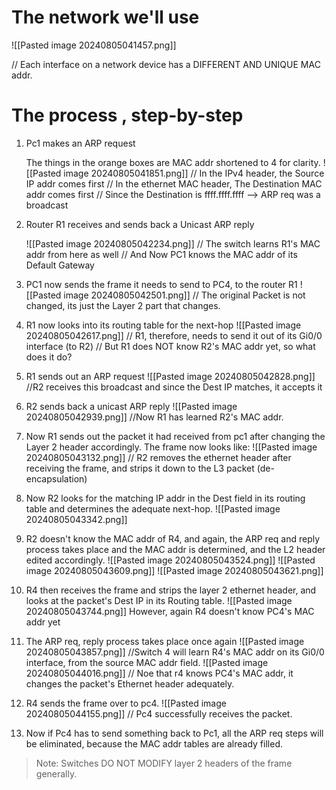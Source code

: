 # The network we'll use

![[Pasted image 20240805041457.png]]

// Each interface on a network device has a DIFFERENT AND UNIQUE MAC addr.


# The process , step-by-step

1. Pc1 makes an ARP request

	The things in the orange boxes are MAC addr shortened to 4 for clarity.
	![[Pasted image 20240805041851.png]]
	// In the IPv4 header, the Source IP addr comes first
	// In the ethernet MAC header, The Destination MAC addr comes first
	// Since the Destination is ffff.ffff.ffff --> ARP req was a broadcast


2. Router R1 receives and sends back a Unicast ARP reply

	![[Pasted image 20240805042234.png]]
	// The switch learns R1's MAC addr from here as well
	// And Now  PC1 knows the MAC addr of its Default Gateway

3.  PC1 now sends the frame it needs to send to PC4, to the router R1
	![[Pasted image 20240805042501.png]]
	// The original Packet is not changed, its just the Layer 2 part that changes.

4. R1 now looks into its routing table for the next-hop 
	![[Pasted image 20240805042617.png]]
	// R1, therefore, needs to send it out of its Gi0/0 interface (to R2)
	// But R1 does NOT know R2's MAC addr yet, so what does it do?


5. R1 sends out an ARP request
	![[Pasted image 20240805042828.png]]
	//R2 receives this broadcast and since the Dest IP matches, it accepts it

6. R2 sends back a unicast ARP reply
	![[Pasted image 20240805042939.png]]
	//Now R1 has learned R2's MAC addr.

7. Now R1 sends out the packet it had received from pc1 after changing the Layer 2 header accordingly. The frame now looks like:
	![[Pasted image 20240805043132.png]]
	// R2 removes the ethernet header after receiving the frame, and strips it down to the L3 packet (de-encapsulation)

8. Now R2 looks for the matching IP addr in the Dest field in its routing table and determines the adequate next-hop.
	![[Pasted image 20240805043342.png]]

9. R2 doesn't know the MAC addr of R4, and again, the ARP req and reply process takes place and the MAC addr is determined, and the L2 header edited accordingly.
	![[Pasted image 20240805043524.png]]
	![[Pasted image 20240805043609.png]]
	![[Pasted image 20240805043621.png]]

10. R4 then receives the frame and strips the layer 2 ethernet header, and looks at the packet's Dest IP in its Routing table.
	![[Pasted image 20240805043744.png]]
	However, again R4 doesn't know PC4's MAC addr yet

11. The ARP req, reply process takes place once again
	![[Pasted image 20240805043857.png]]
	//Switch 4 will learn R4's MAC addr on its Gi0/0 interface, from the source MAC addr field.
	![[Pasted image 20240805044016.png]]
	// Noe that r4 knows PC4's MAC addr, it changes the packet's Ethernet header adequately.

12. R4 sends the frame over to pc4.
	![[Pasted image 20240805044155.png]]
	// Pc4 successfully receives the packet.

13. Now if Pc4 has to send something back to Pc1, all the ARP req steps will be eliminated, because the MAC addr tables are already filled.

> Note:
> 	Switches DO NOT MODIFY layer 2 headers of the frame generally.




